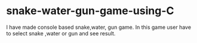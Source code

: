 # snake-water-gun-game-using-C
I have made console based snake,water, gun game. In this game user have to select snake ,water or gun and see result.  
